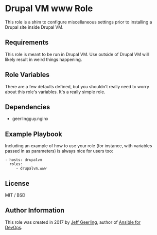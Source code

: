 # Drupal VM www Role

This role is a shim to configure miscellaneous settings prior to installing a Drupal site inside Drupal VM.

## Requirements

This role is meant to be run in Drupal VM. Use outside of Drupal VM will likely result in weird things happening.

## Role Variables

There are a few defaults defined, but you shouldn't really need to worry about this role's variables. It's a really simple role.

## Dependencies

  - geerlingguy.nginx

## Example Playbook

Including an example of how to use your role (for instance, with variables passed in as parameters) is always nice for users too:

    - hosts: drupalvm
      roles:
         - drupalvm.www

## License

MIT / BSD

## Author Information

This role was created in 2017 by [Jeff Geerling](https://www.jeffgeerling.com/), author of [Ansible for DevOps](https://www.ansiblefordevops.com/).
